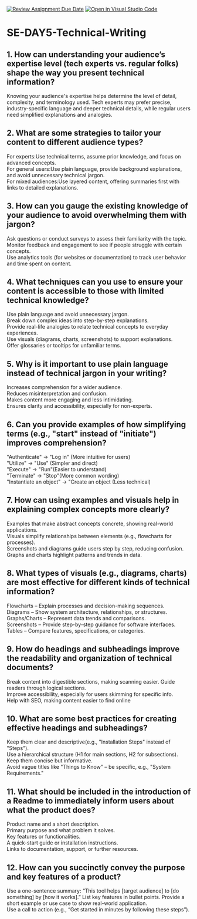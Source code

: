 [![Review Assignment Due Date](https://classroom.github.com/assets/deadline-readme-button-22041afd0340ce965d47ae6ef1cefeee28c7c493a6346c4f15d667ab976d596c.svg)](https://classroom.github.com/a/zsAR-pyY)
[![Open in Visual Studio Code](https://classroom.github.com/assets/open-in-vscode-2e0aaae1b6195c2367325f4f02e2d04e9abb55f0b24a779b69b11b9e10269abc.svg)](https://classroom.github.com/online_ide?assignment_repo_id=18539714&assignment_repo_type=AssignmentRepo)
# SE-DAY5-Technical-Writing
## 1. How can understanding your audience’s expertise level (tech experts vs. regular folks) shape the way you present technical information?
Knowing your audience's expertise helps determine the level of detail, complexity, and terminology used. Tech experts may prefer precise, industry-specific language and deeper technical details, while regular users need simplified explanations and analogies.
## 2. What are some strategies to tailor your content to different audience types?
For experts:Use technical terms, assume prior knowledge, and focus on advanced concepts.  
For general users:Use plain language, provide background explanations, and avoid unnecessary technical jargon.  
For mixed audiences:Use layered content, offering summaries first with links to detailed explanations. 
## 3. How can you gauge the existing knowledge of your audience to avoid overwhelming them with jargon?
Ask questions or conduct surveys to assess their familiarity with the topic.  
Monitor feedback and engagement to see if people struggle with certain concepts.  
Use analytics tools (for websites or documentation) to track user behavior and time spent on content.  
## 4. What techniques can you use to ensure your content is accessible to those with limited technical knowledge?
Use plain language and avoid unnecessary jargon.  
Break down complex ideas into step-by-step explanations.  
Provide real-life analogies to relate technical concepts to everyday experiences.  
Use visuals (diagrams, charts, screenshots) to support explanations.  
Offer glossaries or tooltips for unfamiliar terms.  
## 5. Why is it important to use plain language instead of technical jargon in your writing?
Increases comprehension for a wider audience.  
Reduces misinterpretation and confusion.  
Makes content more engaging and less intimidating.  
Ensures clarity and accessibility, especially for non-experts.  
## 6. Can you provide examples of how simplifying terms (e.g., "start" instead of "initiate") improves comprehension?
"Authenticate" → "Log in" (More intuitive for users)  
"Utilize" → "Use" (Simpler and direct)  
"Execute" → "Run"(Easier to understand)  
"Terminate" → "Stop"(More common wording)  
"Instantiate an object" → "Create an object (Less technical)  
## 7. How can using examples and visuals help in explaining complex concepts more clearly?
Examples that make abstract concepts concrete, showing real-world applications.  
Visuals simplify relationships between elements (e.g., flowcharts for processes).  
Screenshots and diagrams guide users step by step, reducing confusion.  
Graphs and charts highlight patterns and trends in data.
## 8. What types of visuals (e.g., diagrams, charts) are most effective for different kinds of technical information?
Flowcharts – Explain processes and decision-making sequences.  
Diagrams – Show system architecture, relationships, or structures.  
Graphs/Charts – Represent data trends and comparisons.  
Screenshots – Provide step-by-step guidance for software interfaces.  
Tables – Compare features, specifications, or categories.  
## 9. How do headings and subheadings improve the readability and organization of technical documents?
Break content into digestible sections, making scanning easier. 
Guide readers through logical sections.  
Improve accessibility, especially for users skimming for specific info.  
Help with SEO, making content easier to find online
## 10. What are some best practices for creating effective headings and subheadings?
Keep them clear and descriptive(e.g., "Installation Steps" instead of "Steps").  
Use a hierarchical structure (H1 for main sections, H2 for subsections).  
Keep them concise but informative.  
Avoid vague titles like "Things to Know" – be specific, e.g., "System Requirements."
## 11. What should be included in the introduction of a Readme to immediately inform users about what the product does?
Product name and a short description.  
Primary purpose and what problem it solves.  
Key features or functionalities.  
A quick-start guide or installation instructions.  
Links to documentation, support, or further resources.  
## 12. How can you succinctly convey the purpose and key features of a product?
Use a one-sentence summary: “This tool helps [target audience] to [do something] by [how it works].” 
List key features in bullet points. 
Provide a short example or use case to show real-world application.  
Use a call to action (e.g., “Get started in minutes by following these steps”).
